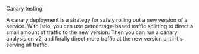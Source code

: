 Canary testing 

A canary deployment is a strategy for safely rolling out a new version of a service. 
With Istio, you can use percentage-based traffic splitting to direct a small amount of traffic to the new version. 
Then you can run a canary analysis on v2, and finally direct more traffic at the new version until it's serving all traffic.
